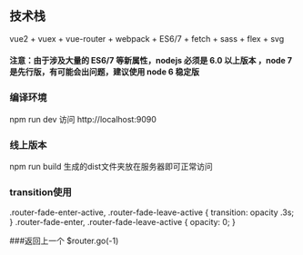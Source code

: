 ## 技术栈
vue2 + vuex + vue-router + webpack + ES6/7 + fetch + sass + flex + svg

#### 注意：由于涉及大量的 ES6/7 等新属性，nodejs 必须是 6.0 以上版本 ，node 7 是先行版，有可能会出问题，建议使用 node 6 稳定版

### 编译环境
npm run dev
访问 http://localhost:9090

### 线上版本
npm run build
生成的dist文件夹放在服务器即可正常访问

### transition使用
<transition name="router-fade" mode="out-in">
    <router-view></router-view>
</transition>

.router-fade-enter-active, .router-fade-leave-active {
    transition: opacity .3s;
}
.router-fade-enter, .router-fade-leave-active {
    opacity: 0;
}

###返回上一个
$router.go(-1)